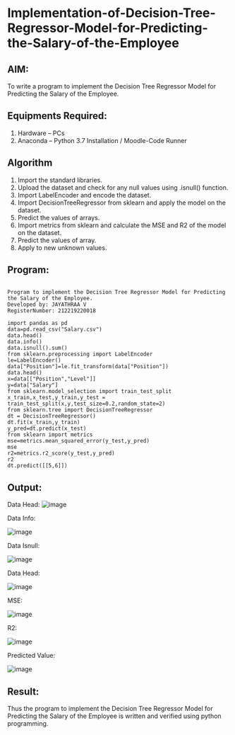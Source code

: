 # Implementation-of-Decision-Tree-Regressor-Model-for-Predicting-the-Salary-of-the-Employee

## AIM:
To write a program to implement the Decision Tree Regressor Model for Predicting the Salary of the Employee.

## Equipments Required:
1. Hardware – PCs
2. Anaconda – Python 3.7 Installation / Moodle-Code Runner

## Algorithm
1. Import the standard libraries.
2. Upload the dataset and check for any null values using .isnull() function.
3. Import LabelEncoder and encode the dataset.
4. Import DecisionTreeRegressor from sklearn and apply the model on the dataset.
5. Predict the values of arrays.
6. Import metrics from sklearn and calculate the MSE and R2 of the model on the dataset.
7. Predict the values of array.
8. Apply to new unknown values. 


## Program:
```

Program to implement the Decision Tree Regressor Model for Predicting the Salary of the Employee.
Developed by: JAYATHRAA V
RegisterNumber: 212219220018 

import pandas as pd
data=pd.read_csv("Salary.csv")
data.head()
data.info()
data.isnull().sum()
from sklearn.preprocessing import LabelEncoder
le=LabelEncoder()
data["Position"]=le.fit_transform(data["Position"])
data.head()
x=data[["Position","Level"]]
y=data["Salary"]
from sklearn.model_selection import train_test_split
x_train,x_test,y_train,y_test = train_test_split(x,y,test_size=0.2,random_state=2)
from sklearn.tree import DecisionTreeRegressor
dt = DecisionTreeRegressor()
dt.fit(x_train,y_train)
y_pred=dt.predict(x_test)
from sklearn import metrics
mse=metrics.mean_squared_error(y_test,y_pred)
mse
r2=metrics.r2_score(y_test,y_pred)
r2
dt.predict([[5,6]])

```

## Output:
Data Head:
![image](https://user-images.githubusercontent.com/107881970/174664200-7dea3fac-6b83-4833-80df-07cd09202d6a.png)


Data Info:

![image](https://user-images.githubusercontent.com/107881970/174664218-51f0ce5b-ca5b-468e-9679-6ed5fcfbb0c3.png)


Data Isnull:

![image](https://user-images.githubusercontent.com/107881970/174664247-a1fa7370-86e6-42e4-8e41-c422b1dad58d.png)


Data Head:

![image](https://user-images.githubusercontent.com/107881970/174664269-04b61501-7907-48db-823f-505e6c87a631.png)

MSE:

![image](https://user-images.githubusercontent.com/107881970/174664296-751d41b2-4cda-472d-b1f6-fe2ce1336f81.png)


R2:

![image](https://user-images.githubusercontent.com/107881970/174664361-286086a1-2786-42c2-a0bb-97ef3ad2393e.png)


Predicted Value:

![image](https://user-images.githubusercontent.com/107881970/174664389-0c739f08-760d-4e66-9b41-37c721d7b32f.png)


## Result:
Thus the program to implement the Decision Tree Regressor Model for Predicting the Salary of the Employee is written and verified using python programming.

